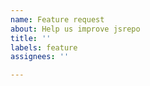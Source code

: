 ```yaml
---
name: Feature request
about: Help us improve jsrepo
title: ''
labels: feature
assignees: ''

---
```



